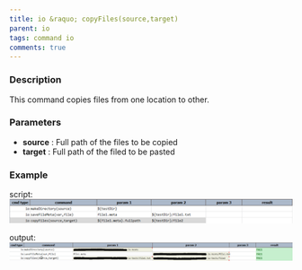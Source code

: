 ```yaml
---
title: io &raquo; copyFiles(source,target)
parent: io
tags: command io
comments: true
---
```



### Description
This command copies files from one location to other.


### Parameters
- **source** : Full path of the files to be copied
- **target** : Full path of the filed to be pasted


### Example
script:<br/>
![script](image/copyFiles_01.png)

output:<br/>
![output](image/copyFiles_02.png)
